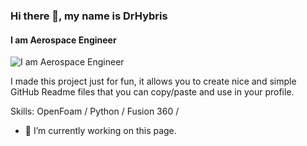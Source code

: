 ### Hi there 👋, my name is DrHybris
#### I am Aerospace Engineer
![I am Aerospace Engineer](https://www.google.com/url?sa=i&url=https%3A%2F%2Fwww.newtraderu.com%2F2023%2F01%2F13%2F12-stoic-questions-that-will-change-your-life%2F&psig=AOvVaw03uXzTmHn0jXY_PG_lqGKr&ust=1693507526302000&source=images&cd=vfe&opi=89978449&ved=0CBAQjRxqFwoTCMi-oqaFhYEDFQAAAAAdAAAAABAE)

I made this project just for fun, it allows you to create nice and simple GitHub Readme files that you can copy/paste and use in your profile.

Skills: OpenFoam / Python / Fusion 360 /

- 🔭 I’m currently working on this page. 




